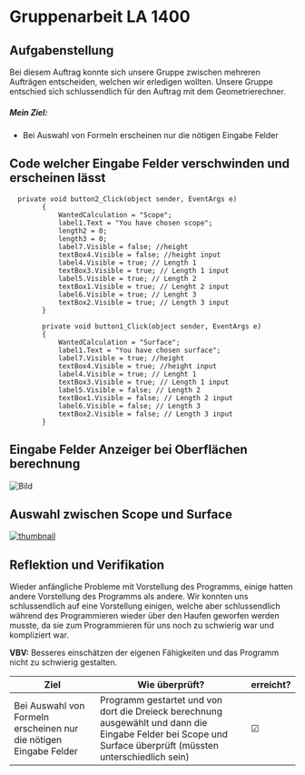 # Gruppenarbeit LA 1400

## Aufgabenstellung
Bei diesem Auftrag konnte sich unsere Gruppe zwischen mehreren Aufträgen entscheiden, welchen wir erledigen wollten. Unsere Gruppe entschied sich schlussendlich für den Auftrag mit dem Geometrierechner.

##### Mein Ziel:
- Bei Auswahl von Formeln erscheinen nur die nötigen Eingabe Felder

## Code welcher Eingabe Felder verschwinden und erscheinen lässt

```
  private void button2_Click(object sender, EventArgs e)
        {
            WantedCalculation = "Scope";
            label1.Text = "You have chosen scope";
            length2 = 0;
            length3 = 0;
            label7.Visible = false; //height
            textBox4.Visible = false; //height input
            label4.Visible = true; // Length 1
            textBox3.Visible = true; // Length 1 input
            label5.Visible = true; // Length 2
            textBox1.Visible = true; // Lenght 2 input
            label6.Visible = true; // Lenght 3
            textBox2.Visible = true; // Length 3 input
        }

        private void button1_Click(object sender, EventArgs e)
        {
            WantedCalculation = "Surface";
            label1.Text = "You have chosen surface";
            label7.Visible = true; //height
            textBox4.Visible = true; //height input
            label4.Visible = true; // Lenght 1
            textBox3.Visible = true; // Length 1 input
            label5.Visible = false; // Length 2
            textBox1.Visible = false; // Length 2 input
            label6.Visible = false; // Length 3
            textBox2.Visible = false; // Length 3 input
        }
```


## Eingabe Felder Anzeiger bei Oberflächen berechnung

![Bild](https://snipboard.io/TQmfKM.jpg)

## Auswahl zwischen Scope und Surface

[![thumbnail](https://snipboard.io/j9B7TW.jpg)](https://youtu.be/ibnotyAWhQk)

## Reflektion und Verifikation

Wieder anfängliche Probleme mit Vorstellung des Programms, einige hatten andere Vorstellung des Programms als andere. Wir konnten uns schlussendlich auf eine Vorstellung einigen, welche aber schlussendlich während des Programmieren wieder über den Haufen geworfen werden musste, da sie zum Programmieren für uns noch zu schwierig war und kompliziert war.

**VBV:** Besseres einschätzen der eigenen Fähigkeiten und das Programm nicht zu schwierig gestalten.
 
 
 
| Ziel| Wie überprüft?|erreicht?| 
| ---| ---|---| 
|Bei Auswahl von Formeln erscheinen nur die nötigen Eingabe Felder| Programm gestartet und von dort die Dreieck berechnung ausgewählt und dann die Eingabe Felder bei Scope und Surface überprüft (müssten unterschiedlich sein)| ☑  |
